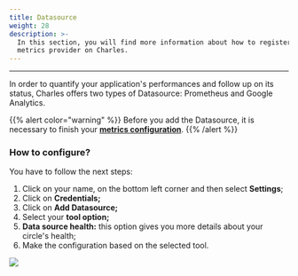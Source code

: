 ```yaml
---
title: Datasource
weight: 28
description: >-
  In this section, you will find more information about how to register your
  metrics provider on Charles.
---
```


---

In order to quantify your application's performances and follow up on its status, Charles offers two types of Datasource: Prometheus and Google Analytics. 

{{% alert color="warning" %}}
Before you add the Datasource, it is necessary to finish your [**metrics configuration**](/reference/metrics/setting-up-your-metrics/).
{{% /alert %}}

### How to configure? 

You have to follow the next steps: 

1. Click on your name, on the bottom left corner and then select **Settings**;
2. Click on **Credentials;**
3. Click on **Add Datasource;**
4. Select your **tool option;** 
5. **Data source health:** this option gives you more details about your circle's health; 
6. Make the configuration based on the selected tool. 

![](/shared/workspace_datasource.gif)
